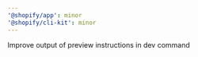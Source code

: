 ```yaml
---
'@shopify/app': minor
'@shopify/cli-kit': minor
---
```


Improve output of preview instructions in dev command
